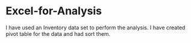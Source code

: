 # Excel-for-Analysis
I have used an Inventory data set to perform the analysis. I have created pivot table for the data and had sort them.
